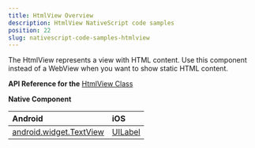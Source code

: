 ```yaml
---
title: HtmlView Overview
description: HtmlView NativeScript code samples
position: 22
slug: nativescript-code-samples-htmlview
---
```

The HtmlView represents a view with HTML content. Use this component instead of a WebView when you want to show static HTML content.

**API Reference for the** [HtmlView Class](http://docs.nativescript.org/api-reference/modules/_ui_html_view_.html)

**Native Component**

| Android                | iOS      |
|:-----------------------|:---------|
| [android.widget.TextView](http://developer.android.com/reference/android/widget/TextView.html) | [UILabel](https://developer.apple.com/library/ios/documentation/UIKit/Reference/UILabel_Class/) |
